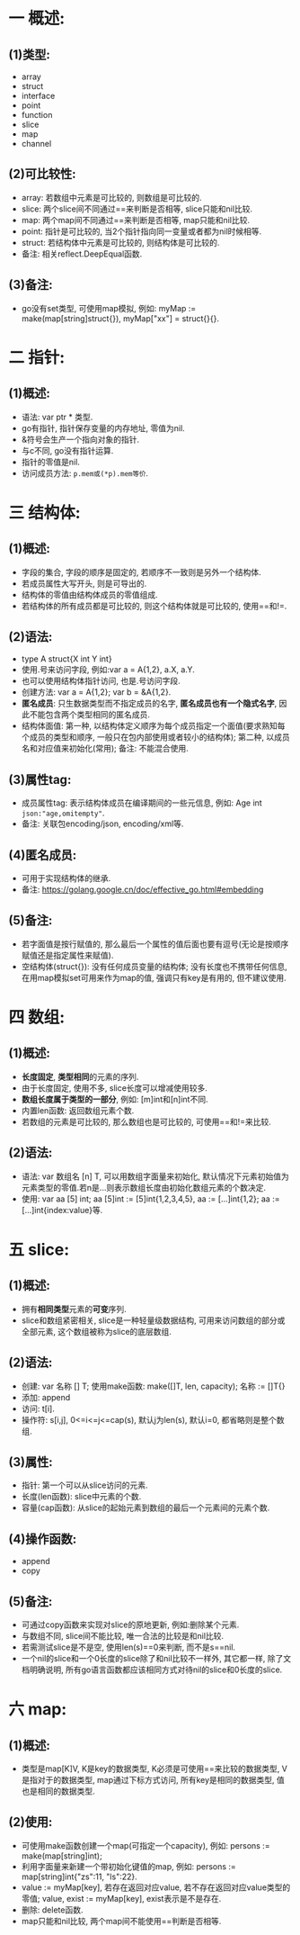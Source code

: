 # 一 概述:
## (1)类型:
- array
- struct
- interface
- point
- function
- slice
- map
- channel

## (2)可比较性:
- array: 若数组中元素是可比较的, 则数组是可比较的.
- slice: 两个slice间不同通过==来判断是否相等, slice只能和nil比较.
- map: 两个map间不同通过==来判断是否相等, map只能和nil比较.
- point: 指针是可比较的, 当2个指针指向同一变量或者都为nil时候相等.
- struct: 若结构体中元素是可比较的, 则结构体是可比较的.
- 备注: 相关reflect.DeepEqual函数.

## (3)备注:
- go没有set类型, 可使用map模拟, 例如: myMap := make(map[string]struct{}), myMap["xx"] = struct{}{}.

# 二 指针:
## (1)概述:
- 语法: var ptr * 类型.
- go有指针, 指针保存变量的内存地址, 零值为nil.
- &符号会生产一个指向对象的指针.
- 与c不同, go没有指针运算.
- 指针的零值是nil.
- 访问成员方法: `p.mem或(*p).mem等价`.

# 三 结构体:
## (1)概述:
- 字段的集合, 字段的顺序是固定的, 若顺序不一致则是另外一个结构体.
- 若成员属性大写开头, 则是可导出的.
- 结构体的零值由结构体成员的零值组成.
- 若结构体的所有成员都是可比较的, 则这个结构体就是可比较的, 使用==和!=.

## (2)语法:
- type A struct{X int Y int}
- 使用.号来访问字段, 例如:var a = A{1,2}, a.X, a.Y.
- 也可以使用结构体指针访问, 也是.号访问字段.
- 创建方法: var a = A{1,2}; var b = &A{1,2}.
- **匿名成员**: 只生数据类型而不指定成员的名字, **匿名成员也有一个隐式名字**, 因此不能包含两个类型相同的匿名成员.
- 结构体面值: 第一种, 以结构体定义顺序为每个成员指定一个面值(要求熟知每个成员的类型和顺序, 一般只在包内部使用或者较小的结构体); 第二种, 以成员名和对应值来初始化(常用); 备注: 不能混合使用.

## (3)属性tag:
- 成员属性tag: 表示结构体成员在编译期间的一些元信息, 例如: Age int `json:"age,omitempty"`.
- 备注: 关联包encoding/json, encoding/xml等.

## (4)匿名成员:
- 可用于实现结构体的继承.
- 备注: https://golang.google.cn/doc/effective_go.html#embedding

## (5)备注:
- 若字面值是按行赋值的, 那么最后一个属性的值后面也要有逗号(无论是按顺序赋值还是指定属性来赋值).
- 空结构体(struct{}): 没有任何成员变量的结构体; 没有长度也不携带任何信息, 在用map模拟set可用来作为map的值, 强调只有key是有用的, 但不建议使用.

# 四 数组:
## (1)概述:
- **长度固定**, **类型相同**的元素的序列.
- 由于长度固定, 使用不多, slice长度可以增减使用较多.
- **数组长度属于类型的一部分**, 例如: [m]int和[n]int不同.
- 内置len函数: 返回数组元素个数. 
- 若数组的元素是可比较的, 那么数组也是可比较的, 可使用==和!=来比较.

## (2)语法:
- 语法: var 数组名 [n] T, 可以用数组字面量来初始化, 默认情况下元素初始值为元素类型的零值.若n是...则表示数组长度由初始化数组元素的个数决定.
- 使用: var aa [5] int; aa [5]int := [5]int{1,2,3,4,5}, aa := [...]int{1,2}; aa := [...]int{index:value}等.

# 五 slice:
## (1)概述:
- 拥有**相同类型**元素的**可变**序列.
- slice和数组紧密相关, slice是一种轻量级数据结构, 可用来访问数组的部分或全部元素, 这个数组被称为slice的底层数组.

## (2)语法: 
- 创建: var 名称 [] T; 使用make函数: make([]T, len, capacity); 名称 := []T{}
- 添加: append
- 访问: t[i].
- 操作符: s[i,j], 0<=i<=j<=cap(s), 默认j为len(s), 默认i=0, 都省略则是整个数组.

## (3)属性:
- 指针: 第一个可以从slice访问的元素.
- 长度(len函数): slice中元素的个数.
- 容量(cap函数): 从slice的起始元素到数组的最后一个元素间的元素个数.

## (4)操作函数:
- append
- copy

## (5)备注:
- 可通过copy函数来实现对slice的原地更新, 例如:删除某个元素.
- 与数组不同, slice间不能比较, 唯一合法的比较是和nil比较.
- 若需测试slice是不是空, 使用len(s)==0来判断, 而不是s==nil.
- 一个nil的slice和一个0长度的slice除了和nil比较不一样外, 其它都一样, 除了文档明确说明, 所有go语言函数都应该相同方式对待nil的slice和0长度的slice.

# 六 map:
## (1)概述:
- 类型是map[K]V, K是key的数据类型, K必须是可使用==来比较的数据类型, V是指对于的数据类型, map通过下标方式访问, 所有key是相同的数据类型, 值也是相同的数据类型.

## (2)使用:
- 可使用make函数创建一个map(可指定一个capacity), 例如: persons := make(map[string]int); 
- 利用字面量来新建一个带初始化键值的map, 例如: persons := map[string]int{"zs":11, "ls":22}.
- value := myMap[key], 若存在返回对应value, 若不存在返回对应value类型的零值; value, exist := myMap[key], exist表示是不是存在.
- 删除: delete函数.
- map只能和nil比较, 两个map间不能使用==判断是否相等.
